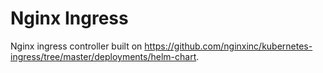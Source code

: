 # Nginx Ingress

Nginx ingress controller built on https://github.com/nginxinc/kubernetes-ingress/tree/master/deployments/helm-chart.

